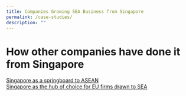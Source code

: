 ```yaml
---
title: Companies Growing SEA Business from Singapore
permalink: /case-studies/
description: ""
---
```

# How other companies have done it from Singapore
[Singapore as a springboard to ASEAN](https://www.edb.gov.sg/en/business-insights/insights/using-singapore-as-a-springboard-to-asean.html)
<br>[Singapore as the hub of choice for EU firms drawn to SEA](https://www.edb.gov.sg/en/business-insights/insights/singapore-remains-the-hub-of-choice-for-eu-firms-drawn-to-southeast-asia.html)